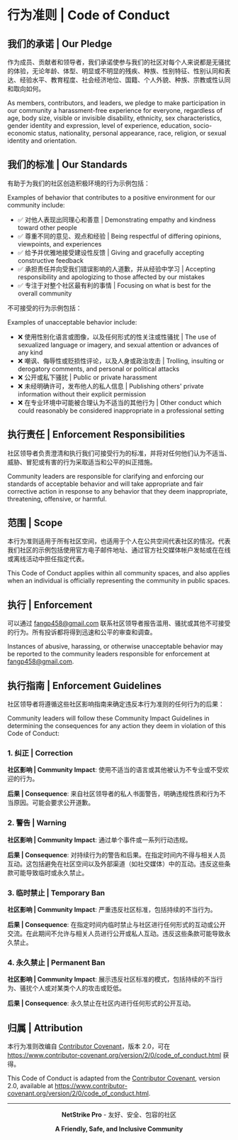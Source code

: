 # 行为准则 | Code of Conduct

## 我们的承诺 | Our Pledge

作为成员、贡献者和领导者，我们承诺使参与我们的社区对每个人来说都是无骚扰的体验，无论年龄、体型、明显或不明显的残疾、种族、性别特征、性别认同和表达、经验水平、教育程度、社会经济地位、国籍、个人外貌、种族、宗教或性认同和取向如何。

As members, contributors, and leaders, we pledge to make participation in our community a harassment-free experience for everyone, regardless of age, body size, visible or invisible disability, ethnicity, sex characteristics, gender identity and expression, level of experience, education, socio-economic status, nationality, personal appearance, race, religion, or sexual identity and orientation.

## 我们的标准 | Our Standards

有助于为我们的社区创造积极环境的行为示例包括：

Examples of behavior that contributes to a positive environment for our community include:

- ✅ 对他人表现出同理心和善意 | Demonstrating empathy and kindness toward other people
- ✅ 尊重不同的意见、观点和经验 | Being respectful of differing opinions, viewpoints, and experiences
- ✅ 给予并优雅地接受建设性反馈 | Giving and gracefully accepting constructive feedback
- ✅ 承担责任并向受我们错误影响的人道歉，并从经验中学习 | Accepting responsibility and apologizing to those affected by our mistakes
- ✅ 专注于对整个社区最有利的事情 | Focusing on what is best for the overall community

不可接受的行为示例包括：

Examples of unacceptable behavior include:

- ❌ 使用性别化语言或图像，以及任何形式的性关注或性骚扰 | The use of sexualized language or imagery, and sexual attention or advances of any kind
- ❌ 嘲讽、侮辱性或贬损性评论，以及人身或政治攻击 | Trolling, insulting or derogatory comments, and personal or political attacks
- ❌ 公开或私下骚扰 | Public or private harassment
- ❌ 未经明确许可，发布他人的私人信息 | Publishing others' private information without their explicit permission
- ❌ 在专业环境中可能被合理认为不适当的其他行为 | Other conduct which could reasonably be considered inappropriate in a professional setting

## 执行责任 | Enforcement Responsibilities

社区领导者负责澄清和执行我们可接受行为的标准，并将对任何他们认为不适当、威胁、冒犯或有害的行为采取适当和公平的纠正措施。

Community leaders are responsible for clarifying and enforcing our standards of acceptable behavior and will take appropriate and fair corrective action in response to any behavior that they deem inappropriate, threatening, offensive, or harmful.

## 范围 | Scope

本行为准则适用于所有社区空间，也适用于个人在公共空间代表社区的情况。代表我们社区的示例包括使用官方电子邮件地址、通过官方社交媒体帐户发帖或在在线或离线活动中担任指定代表。

This Code of Conduct applies within all community spaces, and also applies when an individual is officially representing the community in public spaces.

## 执行 | Enforcement

可以通过 fangp458@gmail.com 联系社区领导者报告滥用、骚扰或其他不可接受的行为。所有投诉都将得到迅速和公平的审查和调查。

Instances of abusive, harassing, or otherwise unacceptable behavior may be reported to the community leaders responsible for enforcement at fangp458@gmail.com.

## 执行指南 | Enforcement Guidelines

社区领导者将遵循这些社区影响指南来确定违反本行为准则的任何行为的后果：

Community leaders will follow these Community Impact Guidelines in determining the consequences for any action they deem in violation of this Code of Conduct:

### 1. 纠正 | Correction

**社区影响 | Community Impact**: 使用不适当的语言或其他被认为不专业或不受欢迎的行为。

**后果 | Consequence**: 来自社区领导者的私人书面警告，明确违规性质和行为不当原因。可能会要求公开道歉。

### 2. 警告 | Warning

**社区影响 | Community Impact**: 通过单个事件或一系列行动违规。

**后果 | Consequence**: 对持续行为的警告和后果。在指定时间内不得与相关人员互动。这包括避免在社区空间以及外部渠道（如社交媒体）中的互动。违反这些条款可能导致临时或永久禁止。

### 3. 临时禁止 | Temporary Ban

**社区影响 | Community Impact**: 严重违反社区标准，包括持续的不当行为。

**后果 | Consequence**: 在指定时间内临时禁止与社区进行任何形式的互动或公开交流。在此期间不允许与相关人员进行公开或私人互动。违反这些条款可能导致永久禁止。

### 4. 永久禁止 | Permanent Ban

**社区影响 | Community Impact**: 展示违反社区标准的模式，包括持续的不当行为、骚扰个人或对某类个人的攻击或贬低。

**后果 | Consequence**: 永久禁止在社区内进行任何形式的公开互动。

## 归属 | Attribution

本行为准则改编自 [Contributor Covenant](https://www.contributor-covenant.org)，版本 2.0，可在 https://www.contributor-covenant.org/version/2/0/code_of_conduct.html 获得。

This Code of Conduct is adapted from the [Contributor Covenant](https://www.contributor-covenant.org), version 2.0, available at https://www.contributor-covenant.org/version/2/0/code_of_conduct.html.

---

<div align="center">

**NetStrike Pro** - 友好、安全、包容的社区

**A Friendly, Safe, and Inclusive Community**

</div>

